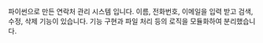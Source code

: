 파이썬으로 만든 연락처 관리 시스템 입니다.
이름, 전화번호, 이메일을 입력 받고 검색, 수정, 삭제 기능이 있습니다.
기능 구현과 파일 처리 등의 로직을 모듈화하여 분리했습니다.
